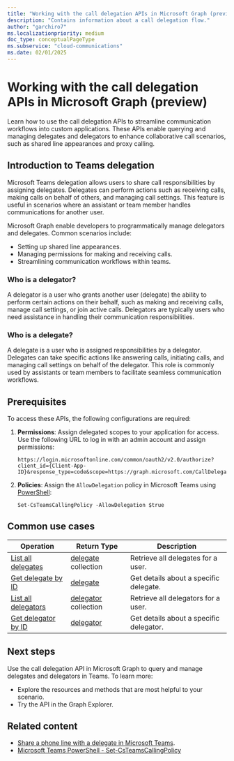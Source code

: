 ```yaml
---
title: "Working with the call delegation APIs in Microsoft Graph (preview)"
description: "Contains information about a call delegation flow."
author: "garchiro7"
ms.localizationpriority: medium
doc_type: conceptualPageType
ms.subservice: "cloud-communications"
ms.date: 02/01/2025
---
```


# Working with the call delegation APIs in Microsoft Graph (preview)

Learn how to use the call delegation APIs to streamline communication workflows into custom applications. These APIs enable querying and managing delegates and delegators to enhance collaborative call scenarios, such as shared line appearances and proxy calling.

## Introduction to Teams delegation

Microsoft Teams delegation allows users to share call responsibilities by assigning delegates. Delegates can perform actions such as receiving calls, making calls on behalf of others, and managing call settings. This feature is useful in scenarios where an assistant or team member handles communications for another user.

Microsoft Graph enable developers to programmatically manage delegators and delegates. Common scenarios include:

- Setting up shared line appearances.
- Managing permissions for making and receiving calls.
- Streamlining communication workflows within teams.

### Who is a delegator?
A delegator is a user who grants another user (delegate) the ability to perform certain actions on their behalf, such as making and receiving calls, manage call settings, or join active calls. Delegators are typically users who need assistance in handling their communication responsibilities.

### Who is a delegate?
A delegate is a user who is assigned responsibilities by a delegator. Delegates can take specific actions like answering calls, initiating calls, and managing call settings on behalf of the delegator. This role is commonly used by assistants or team members to facilitate seamless communication workflows.

## Prerequisites

To access these APIs, the following configurations are required:

1. **Permissions**: Assign delegated scopes to your application for access. Use the following URL to log in with an admin account and assign permissions:

   ```
   https://login.microsoftonline.com/common/oauth2/v2.0/authorize?client_id={Client-App-ID}&response_type=code&scope=https://graph.microsoft.com/CallDelegation.Read
   ```

2. **Policies**: Assign the `AllowDelegation` policy in Microsoft Teams using [PowerShell]( https://learn.microsoft.com/powershell/module/teams/set-csteamscallingpolicy?view=teams-ps#-allowdelegation):

   ```
   Set-CsTeamsCallingPolicy -AllowDelegation $true
   ```

## Common use cases

| Operation                                          |  Return Type                                                 |  Description                              |
|--------------------------                          |--------------------------------------------------------------|-------------------------------------------|
| [List all delegates](../api/callsettings-list-delegates.md)  |  [delegate](../resources/delegationsettings.md) collection   | Retrieve all delegates for a user.         |
| [Get delegate by ID](../api/delegationsettings-get.md)   |  [delegate](../resources/delegationsettings.md)              | Get details about a specific delegate.      |
| [List all delegators](../api/callsettings-list-delegators.md)|  [delegator](../resources/delegationsettings.md) collection  | Retrieve all delegators for a user.        |
| [Get delegator by ID](../api/delegationsettings-get.md) |  [delegator](../resources/delegationsettings.md)             | Get details about a specific delegator.     |

## Next steps

Use the call delegation API in Microsoft Graph to query and manage delegates and delegators in Teams. To learn more:

- Explore the resources and methods that are most helpful to your scenario.
- Try the API in the Graph Explorer.

## Related content

- [Share a phone line with a delegate in Microsoft Teams](https://support.microsoft.com/office/share-a-phone-line-with-a-delegate-in-microsoft-teams-16307929-a51f-43fc-8323-3b1bf115e5a8).
- [Microsoft Teams PowerShell - Set-CsTeamsCallingPolicy](/powershell/module/teams/set-csteamscallingpolicy)